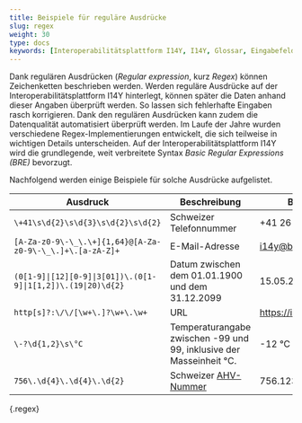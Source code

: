 ```yaml
---
title: Beispiele für reguläre Ausdrücke
slug: regex
weight: 30
type: docs
keywords: [Interoperabilitätsplattform I14Y, I14Y, Glossar, Eingabefelder, Standard]
---
```


Dank regulären Ausdrücken (_Regular expression_, kurz _Regex_) können Zeichenketten beschrieben werden. Werden reguläre Ausdrücke auf der Interoperabilitätsplattform I14Y hinterlegt, können später die Daten anhand dieser Angaben überprüft werden. So lassen sich fehlerhafte Eingaben rasch korrigieren. Dank den regulären Ausdrücken kann zudem die Datenqualität automatisiert überprüft werden. Im Laufe der Jahre wurden verschiedene Regex-Implementierungen entwickelt, die sich teilweise in wichtigen Details unterscheiden. Auf der Interoperabilitätsplattform I14Y wird die grundlegende, weit verbreitete Syntax _Basic Regular Expressions (BRE)_ bevorzugt.

Nachfolgend werden einige Beispiele für solche Ausdrücke aufgelistet. 

| Ausdruck | Beschreibung | Beispiel |
| --- | --- | --- |
| `\+41\s\d{2}\s\d{3}\s\d{2}\s\d{2}` | Schweizer Telefonnummer | +41 26 262 62 62 |
| `[A-Za-z0-9\-\_\.\+]{1,64}@[A-Za-z0-9\-\_\.]+\.[a-zA-Z]+` | E-Mail-Adresse | i14y@bfs.admin.ch |
| `(0[1-9]\|[12][0-9]\|3[01])\.(0[1-9]\|1[1,2])\.(19\|20)\d{2}` | Datum zwischen dem 01.01.1900 und dem 31.12.2099 | 15.05.2023 |
| `http[s]?:\/\/[\w+\.]?\w+\.\w+` | URL | https://i14y.admin.ch |
| `\-?\d{1,2}\s\°C` | Temperaturangabe zwischen -99 und 99, inklusive der Masseinheit °C. | -12 °C |
| `756\.\d{4}\.\d{4}\.\d{2}` | Schweizer [AHV-Nummer](https://www.bsv.admin.ch/bsv/de/home/sozialversicherungen/ahv/grundlagen-gesetze/ahv-nummer.html) | 756.1234.5678.97 |
{.regex}
